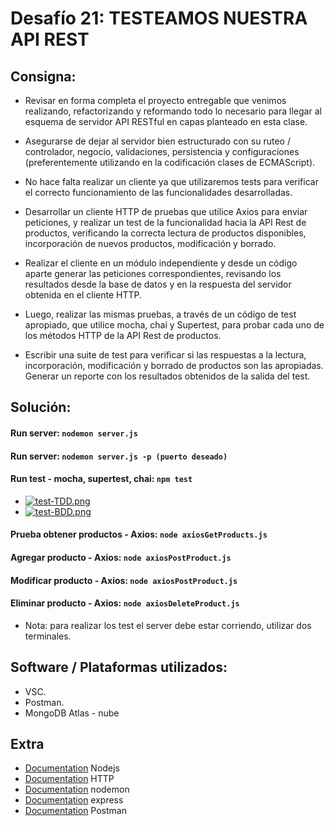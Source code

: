 # Desafío 21: TESTEAMOS NUESTRA API REST

## Consigna:

- Revisar en forma completa el proyecto entregable que venimos realizando, refactorizando y reformando todo lo necesario para llegar al esquema de servidor API RESTful en capas planteado en esta clase.

- Asegurarse de dejar al servidor bien estructurado con su ruteo / controlador, negocio, validaciones, persistencia y configuraciones (preferentemente utilizando en la codificación clases de ECMAScript).

- No hace falta realizar un cliente ya que utilizaremos tests para verificar el correcto funcionamiento de las funcionalidades desarrolladas.

- Desarrollar un cliente HTTP de pruebas que utilice Axios para enviar peticiones, y realizar un test de la funcionalidad hacia la API Rest de productos, verificando la correcta lectura de productos disponibles, incorporación de nuevos productos, modificación y borrado.

- Realizar el cliente en un módulo independiente y desde un código aparte generar las peticiones correspondientes, revisando los resultados desde la base de datos y en la respuesta del servidor obtenida en el cliente HTTP.

- Luego, realizar las mismas pruebas, a través de un código de test apropiado, que utilice mocha, chai y Supertest, para probar cada uno de los métodos HTTP de la API Rest de productos.

- Escribir una suite de test para verificar si las respuestas a la lectura, incorporación, modificación y borrado de productos son las apropiadas. Generar un reporte con los resultados obtenidos de la salida del test.

## Solución:

#### Run server: `nodemon server.js`

#### Run server: `nodemon server.js -p (puerto deseado)`

#### Run test - mocha, supertest, chai: `npm test`

- [![test-TDD.png](https://i.postimg.cc/RZvqWXWx/test-TDD.png)](https://postimg.cc/8jnT3ddZ)
- [![test-BDD.png](https://i.postimg.cc/zv189GWY/test-BDD.png)](https://postimg.cc/CBJ38Ymc)

#### Prueba obtener productos - Axios: `node axiosGetProducts.js`

#### Agregar producto - Axios: `node axiosPostProduct.js`

#### Modificar producto - Axios: `node axiosPostProduct.js`

#### Eliminar producto - Axios: `node axiosDeleteProduct.js`

- Nota: para realizar los test el server debe estar corriendo, utilizar dos terminales.

## Software / Plataformas utilizados:

- VSC.
- Postman.
- MongoDB Atlas - nube

## Extra

- [Documentation](https://nodejs.org/es/) Nodejs
- [Documentation](https://es.wikipedia.org/wiki/Protocolo_de_transferencia_de_hipertexto) HTTP
- [Documentation](https://www.npmjs.com/package/nodemon) nodemon
- [Documentation](https://expressjs.com/es/) express
- [Documentation](https://www.postman.com) Postman
